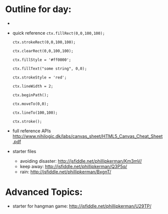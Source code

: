 Outline for day:
=======
* 
* quick reference
	```ctx.fillRect(0,0,100,100);```

	```ctx.strokeRect(0,0,100,100);```

	```ctx.clearRect(0,0,100,100);```

	```ctx.fillStyle = '#ff0000';```

	```ctx.fillText("some string", 0,0);```

	```ctx.strokeStyle = 'red';```

	```ctx.lineWidth = 2;```

	```ctx.beginPath();```

	```ctx.moveTo(0,0);```

	```ctx.lineTo(100,100);```
	
	```ctx.stroke();```
	
* full reference APIs http://www.nihilogic.dk/labs/canvas_sheet/HTML5_Canvas_Cheat_Sheet.pdf

* starter files
	* avoiding disaster: http://jsfiddle.net/phillipkerman/Km3mV/
	* keep away: http://jsfiddle.net/phillipkerman/Q3P5q/
	* rain: http://jsfiddle.net/phillipkerman/BxgnT/


	
Advanced Topics:
=======
* starter for hangman game: http://jsfiddle.net/phillipkerman/U29TP/
